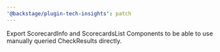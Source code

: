 ```yaml
---
'@backstage/plugin-tech-insights': patch
---
```


Export ScorecardInfo and ScorecardsList Components to be able to use manually queried CheckResults directly.
